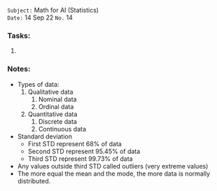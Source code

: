 `Subject:` Math for AI (Statistics)
<br />`Date:` 14 Sep 22 `No.` 14

### Tasks:
1. 

### Notes:
* Types of data:
  1. Qualitative data
     1. Nominal data
     2. Ordinal data
  2. Quantitative data
     1. Discrete data
     2. Continuous data
* Standard deviation
  * First STD represent 68% of data
  * Second STD represent 95.45% of data
  * Third STD represent 99.73% of data
* Any values outside third STD called outliers (very extreme values)
* The more equal the mean and the mode, the more data is normally distributed.